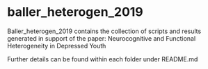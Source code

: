 # baller_heterogen_2019
Baller_heterogen_2019 contains the collection of scripts and results generated in support of the paper:
Neurocognitive and Functional Heterogeneity in Depressed Youth

Further details can be found within each folder under README.md
